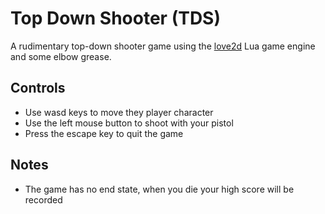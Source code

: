 # Top Down Shooter (TDS)
A rudimentary top-down shooter game using the [love2d](https://love2d.org) Lua game engine and some elbow grease.

## Controls
* Use wasd keys to move they player character
* Use the left mouse button to shoot with your pistol
* Press the escape key to quit the game

## Notes
* The game has no end state, when you die your high score will be recorded
